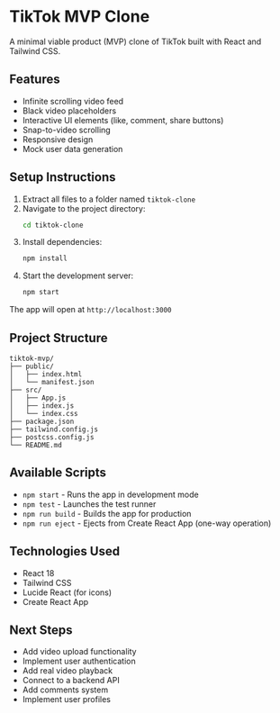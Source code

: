 # TikTok MVP Clone

A minimal viable product (MVP) clone of TikTok built with React and Tailwind CSS.

## Features

- Infinite scrolling video feed
- Black video placeholders
- Interactive UI elements (like, comment, share buttons)
- Snap-to-video scrolling
- Responsive design
- Mock user data generation

## Setup Instructions

1. Extract all files to a folder named `tiktok-clone`
2. Navigate to the project directory:
   ```bash
   cd tiktok-clone
   ```
3. Install dependencies:
   ```bash
   npm install
   ```
4. Start the development server:
   ```bash
   npm start
   ```

The app will open at `http://localhost:3000`

## Project Structure

```
tiktok-mvp/
├── public/
│   ├── index.html
│   └── manifest.json
├── src/
│   ├── App.js
│   ├── index.js
│   └── index.css
├── package.json
├── tailwind.config.js
├── postcss.config.js
└── README.md
```

## Available Scripts

- `npm start` - Runs the app in development mode
- `npm test` - Launches the test runner
- `npm run build` - Builds the app for production
- `npm run eject` - Ejects from Create React App (one-way operation)

## Technologies Used

- React 18
- Tailwind CSS
- Lucide React (for icons)
- Create React App

## Next Steps

- Add video upload functionality
- Implement user authentication
- Add real video playback
- Connect to a backend API
- Add comments system
- Implement user profiles